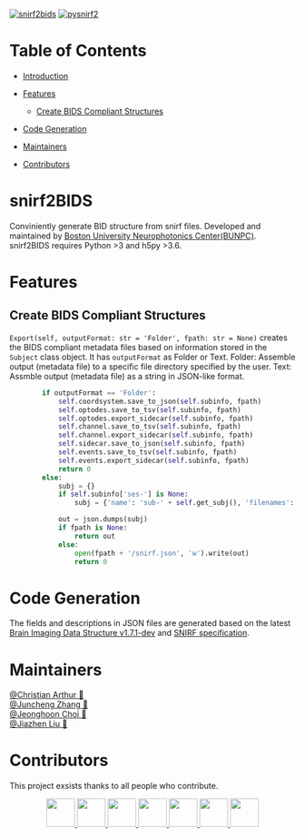 [![snirf2bids](https://img.shields.io/pypi/v/snirf2bids?color=blue&label=snirf2bids&style=flat-square)](https://pypi.org/project/snirf2bids/0.1.7/)
[![pysnirf2](https://img.shields.io/pypi/v/pysnirf2?color=blue&label=pysnirf2&style=flat-square)](https://pypi.org/project/pysnirf2/)

# Table of Contents
- [Introduction](#snirf2bids)
- [Features](#features)
  - [Create BIDS Compliant Structures](#create-bids-compliant-structures)

- [Code Generation](#code-generation)
- [Maintainers](#maintainers)
- [Contributors](#contributors)

 

# snirf2BIDS
Conviniently generate BID structure from snirf files.
Developed and maintained by [Boston University Neurophotonics Center(BUNPC)](https://github.com/BUNPC).
snirf2BIDS requires Python >3 and h5py >3.6.

# Features

## Create BIDS Compliant Structures
`Export(self, outputFormat: str = 'Folder', fpath: str = None)` creates the BIDS compliant metadata files based on information stored in the `Subject` class object. It has `outputFormat` as Folder or Text.
Folder: Assemble output (metadata file) to a specific file directory specified by the user.
Text: Assmble output (metadata file) as a string in JSON-like format.
```python
        if outputFormat == 'Folder':
            self.coordsystem.save_to_json(self.subinfo, fpath)
            self.optodes.save_to_tsv(self.subinfo, fpath)
            self.optodes.export_sidecar(self.subinfo, fpath)
            self.channel.save_to_tsv(self.subinfo, fpath)
            self.channel.export_sidecar(self.subinfo, fpath)
            self.sidecar.save_to_json(self.subinfo, fpath)
            self.events.save_to_tsv(self.subinfo, fpath)
            self.events.export_sidecar(self.subinfo, fpath)
            return 0
        else:
            subj = {}
            if self.subinfo['ses-'] is None:
                subj = {'name': 'sub-' + self.get_subj(), 'filenames': self.pull_fnames(), 'sessions': self.get_ses()}

            out = json.dumps(subj)
            if fpath is None:
                return out
            else: 
                open(fpath + '/snirf.json', 'w').write(out)
                return 0
 ```

# Code Generation

The fields and descriptions in JSON files are generated based on the latest [Brain Imaging Data Structure v1.7.1-dev](https://bids-specification--802.org.readthedocs.build/en/stable/04-modality-specific-files/11-functional-near-infrared-spectroscopy.html#channels-description-_channelstsv) 
and [SNIRF specification](https://github.com/fNIRS/snirf).

# Maintainers
[@Christian Arthur :melon:](https://github.com/chrsthur)<br>
[@Juncheng Zhang :tangerine:](https://github.com/andyzjc)<br>
[@Jeonghoon Choi :pineapple:](https://github.com/jeonghoonchoi)<br>
[@Jiazhen Liu :grapes:](https://github.com/ELISALJZ)<br>

# Contributors
This project exsists thanks to all people who contribute. <br>
<center class= "half">
<a href="https://github.com/sstucker">
<img src="https://github.com/sstucker.png" width="50" height="50">
</a>

<a href="https://github.com/rob-luke">
<img src="https://github.com/rob-luke.png" width="50" height="50">
</a>

<a href="https://github.com/chrsthur">
<img src="https://github.com/chrsthur.png" width="50" height="50">
</a>

<a href="https://github.com/andyzjc">
<img src="https://github.com/andyzjc.png" width="50" height="50">
</a>

<a href="https://github.com/jeonghoonchoi">
<img src="https://github.com/jeonghoonchoi.png" width="50" height="50">
</a>

<a href="https://github.com/ELISALJZ">
<img src="https://github.com/ELISALJZ.png" width="50" height="50">
</a>
  
<a href="https://github.com/dboas">
<img src="https://github.com/dboas.png" width="50" height="50">
</a>
                                                     </center>
